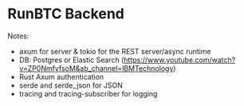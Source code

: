 # RunBTC Backend

Notes:
- axum for server & tokio for the  REST server/async runtime
- DB: Postgres or Elastic Search (https://www.youtube.com/watch?v=ZP0NmfyfsoM&ab_channel=IBMTechnology)
- Rust Axum authentication
- serde and serde_json for JSON
- tracing and tracing-subscriber for logging
